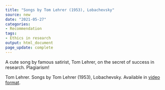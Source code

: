```yaml
---
title: "Songs by Tom Lehrer (1953), Lobachevsky"
source: new
date: "2021-05-27"
categories:
- Recommendation
tags:
- Ethics in research
output: html_document
page_update: complete
---
```


A cute song by famous satirist, Tom Lehrer, on the secret of success in research. Plagiarism! 

<!--more-->

Tom Lehrer. Songs by Tom Lehrer (1953), Lobachevsky. Available in [video format][leh01].

[leh01]: https://www.youtube.com/watch?v=gXlfXirQF3A
